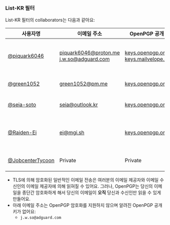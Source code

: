 ### List-KR 필터
List-KR 필터의 collaborators는 다음과 같아요:

사용자명 | 이메일 주소 | OpenPGP 공개 키 | 권한
------------ | -------- | ------- | --------
[@piquark6046](https://github.com/piquark6046) | piquark6046@proton.me j.w.so@adguard.com | [keys.openpgp.org](https://keys.openpgp.org/search?q=piquark6046%40proton.me) [keys.mailvelope.com](https://keys.mailvelope.com/pks/lookup?op=get&search=piquark6046%40proton.me) | 조직 Owner, Admin (List-KR)
[@green1052](https://github.com/green1052) | green1052@pm.me | [keys.openpgp.org](https://keys.openpgp.org/search?q=green1052%40pm.me) | Write (List-KR)
[@seia-soto](https://github.com/seia-soto) | seia@outlook.kr | [keys.openpgp.org](https://keys.openpgp.org/search?q=seia%40outlook.kr) | Maintain (List-KR)
[@Raiden-Ei](https://github.com/Raiden-Ei) | ei@mgi.sh | [keys.openpgp.org](https://keys.openpgp.org/search?q=ei%40mgi.sh) | 조직 Owner, Admin (List-KR)
[@JobcenterTycoon](https://github.com/JobcenterTycoon/) | Private | Private | Write (List-KR)

- TLS에 의해 암호화된 일반적인 이메일 전송은 여러분의 이메일 제공자와 이메일 수신인의 이메일 제공자에 의해 읽혀질 수 있어요. 그러나, OpenPGP는 당신의 이메일을 종단간 암호화하게 해서 당신의 이메일이 **오직** 당신과 수신인만 읽을 수 있게 만들어요.
- 아래 이메일 주소는 OpenPGP 암호화를 지원하지 않으며 알려진 OpenPGP 공개 키가 없어요:
  - `j.w.so@adguard.com`